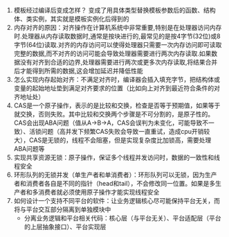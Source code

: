1. 模板经过编译后变成怎样？
   变成了用具体类型替换模板参数后的函数、结构体、类实例，其实就是模板实例化后得到的
2. 内存对齐的原因：对齐操作在计算机系统中非常重要,特别是在处理器访问内存时.处理器从内存读取数据时,通常是按块进行的,最常见的是按4字节(32位)或8字节(64位)读取.对齐的内存访问可以使得处理器只需要一次内存访问即可读取完整的数据,而不对齐的访问可能会导致处理器需要进行两次内存读取.如果数据没有对齐到合适的边界,处理器需要进行两次或更多次内存读取,将结果合并后才能得到所需的数据,这会增加延迟并降低性能
3. 怎么实现内存起始对齐：不满足对齐时，编译器会插入填充字节，把结构体或变量的起始地址垫到满足对齐要求的位置（比如向上对齐到最近符合条件的对齐地址处）
4. CAS是一个原子操作，表示的是比较和交换，检查是否等于预期值，如果等于就交换，否则失败。其中比较和交换两个步骤是不可分割的，是原子性的。CAS会出现ABA问题（值从A->B->A，CAS会误判为未变化，可能导致不一致）、活锁问题（高并发下频繁CAS失败会导致一直重试，造成cpu开销较大），CAS是无锁的，线程不会阻塞，但是实现复杂度比加锁高，需要处理ABA问题等
5. 实现共享资源无锁：原子操作，保证多个线程并发访问时，数据的一致性和线程安全
6. 环形队列的无锁并发（单生产者和单消费者）：环形队列可以无锁，因为生产者和消费者各自是不同的指针（head和tail），不会修改同一位置。如果是多生产者和多消费者就必须使用原子操作才能实现线程安全
7. 如何设计一个支持不同平台的软件：让业务逻辑核心尽可能保持平台无关，而将与平台交互部分隔离到单独模块中
   * 分离业务逻辑和平台相关代码：核心层（与平台无关）、平台适配层（平台的上层抽象接口）、平台实现层